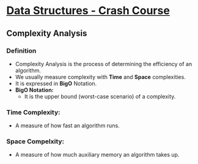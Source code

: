 # [Data Structures - Crash Course](algoexpert.io/data-structures)

## Complexity Analysis

### Definition

- Complexity Analysis is the process of determining the efficiency of an algorithm.
- We usually measure complexity with **Time** and **Space** complexities.
- It is expressed in **BigO** Notation.
- **BigO Notation:**
    - It is the upper bound (worst-case scenario) of a complexity.

### Time Complexity:

- A measure of how fast an algorithm runs.

### Space Compelxity:

- A measure of how much auxiliary memory an algorithm takes up.

